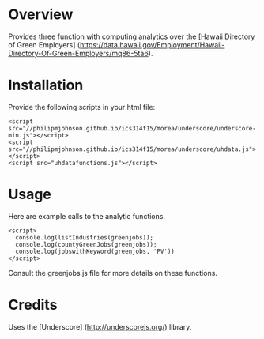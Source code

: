 # Overview

Provides three function with computing analytics over the [Hawaii Directory of Green Employers] (https://data.hawaii.gov/Employment/Hawaii-Directory-Of-Green-Employers/mq86-5ta6).

# Installation
Provide the following scripts in your html file:

```
<script src="//philipmjohnson.github.io/ics314f15/morea/underscore/underscore-min.js"></script>
<script src="//philipmjohnson.github.io/ics314f15/morea/underscore/uhdata.js"></script>
<script src="uhdatafunctions.js"></script>
```

# Usage
Here are example calls to the analytic functions.

```
<script>
  console.log(listIndustries(greenjobs));
  console.log(countyGreenJobs(greenjobs));
  console.log(jobswithKeyword(greenjobs, 'PV'))
</script>
```

Consult the greenjobs.js file for more details on these functions.

# Credits
Uses the [Underscore] (http://underscorejs.org/) library.